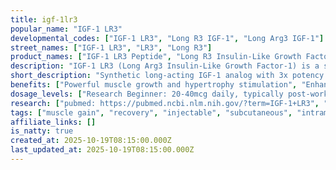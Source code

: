 ```yaml
---
title: igf-1lr3
popular_name: "IGF-1 LR3"
developmental_codes: ["IGF-1 LR3", "Long R3 IGF-1", "Long Arg3 IGF-1"]
street_names: ["IGF-1 LR3", "LR3", "Long R3"]
product_names: ["IGF-1 LR3 Peptide", "Long R3 Insulin-Like Growth Factor", "IGF-1 Long Arg3"]
description: "IGF-1 LR3 (Long Arg3 Insulin-Like Growth Factor-1) is a synthetic 83-amino acid analog of human insulin-like growth factor-1 (IGF-1), engineered with an arginine substitution at position 3 and an additional 13 amino acids at the N-terminus. These structural modifications significantly reduce its binding affinity to IGF-binding proteins (IGFBPs), resulting in an extended half-life of approximately 20-30 hours (compared to native IGF-1's ~10 minutes) and roughly three times greater biological potency than endogenous IGF-1. The peptide functions by binding to IGF-1 receptors (IGF-1R) on various cell types, initiating complex intracellular signaling cascades through the PI3K/Akt and MAPK/ERK pathways that promote cellular proliferation, differentiation, protein synthesis, and cell survival while inhibiting apoptosis. IGF-1 LR3 has been extensively studied in preclinical research for its powerful anabolic effects, including stimulation of muscle hypertrophy through satellite cell activation, enhanced nitrogen retention and protein synthesis, accelerated tissue repair and regeneration, improved fat metabolism and lean mass development, potential neuroprotective effects through neurogenesis and synaptic plasticity, and metabolic benefits through enhanced glucose uptake in muscle and adipose tissue. Due to its structural similarity to insulin, it also demonstrates some insulin-like metabolic effects. However, IGF-1 LR3 carries significant risks including hypoglycemia (especially with continuous high dosing), potential increased cancer risk due to cellular proliferation effects, muscle and joint pain, and other side effects. It is not FDA-approved for therapeutic use, is classified as a prohibited substance by the World Anti-Doping Agency (WADA), and remains strictly designated for research purposes only. The compound requires careful handling, proper reconstitution with bacteriostatic water, and refrigerated storage."
short_description: "Synthetic long-acting IGF-1 analog with 3x potency and 20-30 hour half-life. Promotes muscle growth, tissue repair, and fat metabolism. Not FDA-approved, significant risks."
benefits: ["Powerful muscle growth and hypertrophy stimulation", "Enhanced protein synthesis and nitrogen retention", "Accelerated tissue repair and regeneration", "Improved fat metabolism and body composition", "Faster recovery from training and injuries", "Activation of muscle satellite cells for growth", "Enhanced cellular proliferation and survival", "Potential neuroprotective and cognitive benefits", "Improved glucose uptake and metabolism", "Reduced muscle breakdown and catabolism"]
dosage_levels: ["Research Beginner: 20-40mcg daily, typically post-workout", "Research Intermediate: 40-60mcg daily, split into 1-2 doses", "Research Advanced: 60-100mcg daily, split into 2 doses", "Intramuscular or subcutaneous injection", "Cycle length: typically 4-6 weeks maximum", "Often injected bilaterally into muscles being trained", "Post-workout timing common due to enhanced nutrient uptake", "Minimum 4-6 week break between cycles recommended", "Reconstitute with bacteriostatic water or acetic acid", "Store reconstituted solution at 2-8°C, use within 14-30 days"]
research: ["pubmed: https://pubmed.ncbi.nlm.nih.gov/?term=IGF-1+LR3", "pubmed: https://pubmed.ncbi.nlm.nih.gov/?term=long+r3+insulin-like+growth+factor", "muscle growth study: https://pubmed.ncbi.nlm.nih.gov/11500945/", "IGF-1 receptor signaling: https://pubmed.ncbi.nlm.nih.gov/11836274/", "IGF-1 and muscle regeneration: https://pubmed.ncbi.nlm.nih.gov/14665680/", "neuroprotective effects: https://pubmed.ncbi.nlm.nih.gov/15142175/", "metabolic effects: https://pubmed.ncbi.nlm.nih.gov/12788931/", "IGF-1 half-life and pharmacokinetics: https://pubmed.ncbi.nlm.nih.gov/8070593/", "cancer risk considerations: https://pubmed.ncbi.nlm.nih.gov/15166357/"]
tags: ["muscle gain", "recovery", "injectable", "subcutaneous", "intramuscular", "growth hormone"]
affiliate_links: []
is_natty: true
created_at: 2025-10-19T08:15:00.000Z
last_updated_at: 2025-10-19T08:15:00.000Z
---
```


